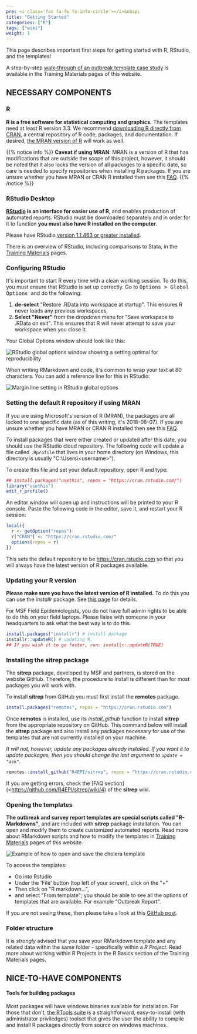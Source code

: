 ```yaml
---
pre: <i class='fas fa-fw fa-info-circle'></i>&nbsp;
title: "Getting Started"
categories: ["R"]
tags: ["wiki"]
weight: 1
---
```


This page describes important first steps for getting started with R, RStudio, and the templates!

A step-by-step [walk-through of an outbreak template case study](https://r4epis.netlify.com/training/walk-through/case_study_overview/) is available in the Training Materials pages of this website.

## NECESSARY COMPONENTS

### R

**R is a free software for statistical computing and graphics.** The templates need at least R version 3.3. We recommend [downloading R directly from CRAN](https://cran.r-project.org), a central repository of R code, packages, and documentation. If desired, [the MRAN version of R](https://mran.microsoft.com/) will work as well.

{{% notice info %}}
**Caveat if using MRAN**: MRAN is a version of R that has modifications that are outside the scope of this project, however, it should be noted that it also locks the version of all packages to a specific date, so care is needed to specify repositories when installing R packages. If you are unsure whether you have MRAN or CRAN R installed then see this [FAQ](https://r4epis.netlify.com/faq/#i-am-unsure-if-i-have-the-mran-or-cran-version-of-r-installed). 
{{% /notice %}}


### RStudio Desktop

**[RStudio](https://www.rstudio.com) is an interface for easier use of R**, and enables production of automated reports. RStudio must be downloaded separately 
and in order for it to function **you must also have R installed on the computer**.

Please have RStudio [version 1.1.463 or greater installed](https://www.rstudio.com/products/rstudio/download/#download).

There is an overview of RStudio, including comparisons to Stata, in the [Training Materials](https://r4epis.netlify.com/training/) pages. 


### Configuring RStudio

It's important to start R every time with a clean working session. To do this, you must ensure that RStudio is set up correctly. Go to <kbd> Options > Global Options </kbd> and do the following:

1. **de-select** "Restore .RData into workspace at startup". This ensures R never loads any previous workspaces
2. **Select "Never"** from the dropdown menu for "Save workspace to .RData on exit". This ensures that R will never attempt to save your workspace when you close it.

Your Global Options window should look like this:

![RStudio global options window showing a setting optimal for reproducibility](images/RStudio_global_options.jpg?width=30pc)

When writing RMarkdown and code, it's common to wrap your text at 80 characters. You can add a reference line for this in RStudio:

![Margin line setting in RStudio global options](images/show_margins.png)

### Setting the default R repository if using MRAN

If you are using Microsoft's version of R (MRAN), the packages are all locked to one specific date (as of this writing, it's 2018-08-07). 
If you are unsure whether you have MRAN or CRAN R installed then see this [FAQ](https://r4epis.netlify.com/faq/#i-am-unsure-if-i-have-the-mran-or-cran-version-of-r-installed).

To install packages that were either created or updated after this date, you should use the RStudio cloud repository. The following code will update a file called `.Rprofile` that lives in your home directory (on Windows, this directory is usually "C:\Users\\\<username>").

To create this file and set your default repository, open R and type:

```r
## install.packages("usethis", repos = "https://cran.rstudio.com/")
library("usethis")
edit_r_profile()
```

An editor window will open up and instructions will be printed to your R console. Paste the following code in the editor, save it, and restart your R session:

```r
local({
  r <- getOption("repos")
  r["CRAN"] <- "https://cran.rstudio.com/"
  options(repos = r)
})
```

This sets the default repository to be https://cran.rstudio.com so that you will always have the latest version of R packages available.


### Updating your R version 

**Please make sure you have the latest version of R installed.** 
To do this you can use the *installr* package. 
See [this page](https://www.r-statistics.com/tag/installr/) for details. 

For MSF Field Epidemiologists, you do not have full admin rights to be able to do this on your field laptops. Please liaise with someone in your headquarters to ask what the best way is to do this.

``` r
install.packages("installr") # install package
installr::updateR() # updating R.
## If you wish it to go faster, run: installr::updateR(TRUE)
```

### Installing the **sitrep** package 

The **sitrep** package, developed by MSF and partners, is stored on the website GitHub. Therefore, the procedure to install is different than for most packages you will work with. 

To install **sitrep** from GitHub you must first install the **remotes** package. 

``` r
install.packages("remotes", repos = "https://cran.rstudio.com")
```

Once **remotes** is installed, use its *install_github* function to install **sitrep** from the appropriate repository on GitHub. 
This command below will install the **sitrep** package and also install any packages necessary for use of the templates that are not currently installed on your machine.

*It will not, however, update any packages already installed. If you want it to update packages, then you should change the last argument to `update = "ask"`.*

```r
remotes::install_github("R4EPI/sitrep", repos = "https://cran.rstudio.com", update = "never")
```
 
If you are getting errors, check the [FAQ section](<https://github.com/R4EPI/sitrep/wiki/4) of the **sitrep** wiki. 

### Opening the templates

**The outbreak and survey report templates are special scripts called "R-Markdowns"**, and are included with **sitrep** package installation. You can open and modify them to create customized automated reports. 
Read more about RMarkdown scripts and how to modify the templates in [Training Materials](https://r4epis.netlify.com/training/) pages of this website. 

![Example of how to open and save the cholera template](images/opening_template.gif)

To access the templates:

* Go into Rstudio
* Under the 'File' button (top left of your screen), click on the "+" 
* Then click on "R markdown...", 
* and select "From template"; 
you should be able to see all the options of templates that are available. For example "Outbreak Report". 

If you are not seeing these, then please take a look at this [GitHub post](https://github.com/R4EPI/sitrep/issues/35). 

### Folder structure 

It is *strongly* advised that you save your RMarkdown template and any related data within the same folder - specifically within a *R Project*.
Read more about working within R Projects in the R Basics section of the Training Materials pages.


## NICE-TO-HAVE COMPONENTS

#### Tools for building packages

Most packages will have windows binaries available for installation. For those that don't, [the RTools suite](https://cran.r-project.org/bin/windows/Rtools/) is a straightforward, easy-to-install (with administrator priviledges) toolset that gives the user the ability to compile and install R packages directly from source on windows machines. 

